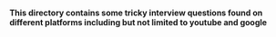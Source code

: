 #### This directory contains some tricky interview questions found on different platforms including but not limited to youtube and google
